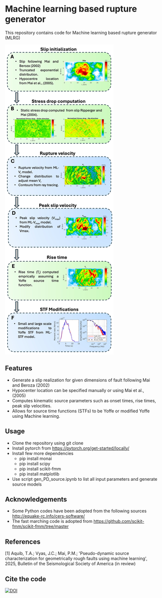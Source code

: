 # Machine learning based rupture generator

This repository contains code for Machine learning based rupture generator (MLRG)

![Alt Text](Methodology.jpg)

## Features
- Generate a slip realization for given dimensions of fault following Mai and Beroza (2002)
- Hypocenter location can be specified manually or using Mai et al., (2005)
- Computes kinematic source parameters such as onset times, rise times, peak slip velocities.
- Allows for source time functions (STFs) to be Yoffe or modified Yoffe using Machine learning.

## Usage
- Clone the repository using git clone
- Install pytorch from https://pytorch.org/get-started/locally/
- Install few more dependencies
	- pip install monai
	- pip install scipy
	- pip install scikit-fmm
	- pip install matplotlib
- Use script gen_PD_source.ipynb to list all input parameters and generate source models

## Acknowledgements

- Some Python codes have been adopted from the following sources http://equake-rc.info/cers-software/
- The fast marching code is adopted from https://github.com/scikit-fmm/scikit-fmm/tree/master

## References

[1] Aquib, T.A.; Vyas, J.C.; Mai, P.M.; 'Pseudo-dynamic source characterization for geometrically rough faults using machine learning', 2025, Bulletin of the Seismological Society of America (in review) 

## Cite the code
[![DOI](https://zenodo.org/badge/919073782.svg)](https://doi.org/10.5281/zenodo.14697943)
